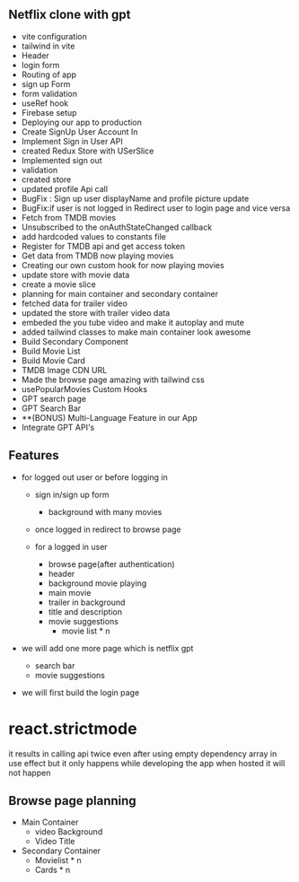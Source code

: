 ## Netflix clone with gpt 
   - vite configuration
   - tailwind in vite
   - Header
   - login form
   - Routing of app
   - sign up Form
   - form validation
   - useRef hook
   - Firebase setup
   - Deploying our app to production
   - Create SignUp User Account In 
   - Implement Sign in User API
   - created Redux Store with USerSlice
   - Implemented sign out
   - validation
   - created store
   - updated profile Api call
   - BugFix : Sign up user displayName and profile picture update
   - BugFix:if user is not logged in Redirect user to login page and    vice versa
   - Fetch from TMDB movies
   - Unsubscribed to the onAuthStateChanged callback
   - add hardcoded values to constants file
   - Register for TMDB api and get access token
   - Get data from TMDB now playing movies 
   - Creating our own custom hook for now playing movies
   - update store with movie data
   - create a movie slice
   - planning for main container and secondary container
   - fetched data for trailer video 
   - updated the store with trailer video data
   - embeded the you tube video and make it autoplay and mute
   - added tailwind classes to make main container look awesome
   - Build Secondary Component
   - Build Movie List
   - Build Movie Card
   - TMDB Image CDN URL
   - Made the browse page amazing with tailwind css
   - usePopularMovies Custom Hooks
   - GPT search page
   - GPT Search Bar
   - **(BONUS) Multi-Language Feature in our App
   - Integrate GPT API's
   

    


## Features 
- for logged out user or before logging in
    - sign in/sign up form
        - background with many movies
    - once logged in redirect to browse page


    - for a logged in user
        - browse page(after authentication)
        - header
        - background movie playing 
        - main movie
        - trailer in background
        - title and description
        - movie suggestions
            - movie list * n   




- we will add one more page which is netflix gpt
    - search bar
    - movie suggestions


- we will first build the login page



# react.strictmode 
it results in calling api twice even after using empty dependency array in use effect but it only happens while developing the app when hosted it will not happen 


## Browse page planning
- Main Container
    - video Background
    - Video Title
- Secondary Container
    - Movielist * n
    - Cards * n